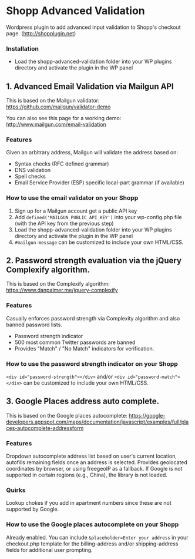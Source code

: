# Shopp Advanced Validation
Wordpress plugin to add advanced input validation to Shopp's checkout page. (http://shopplugin.net)

### Installation
* Load the shopp-advanced-validation folder into your WP plugins directory and activate the plugin in the WP panel

## 1. Advanced Email Validation via Mailgun API

This is based on the Mailgun validator:
https://github.com/mailgun/validator-demo

You can also see this page for a working demo:
http://www.mailgun.com/email-validation

### Features
Given an arbitrary address, Mailgun will validate the address based on:

* Syntax checks (RFC defined grammar)
* DNS validation
* Spell checks
* Email Service Provider (ESP) specific local-part grammar (if available)

### How to use the email validator on your Shopp

1. Sign up for a Mailgun account get a public API key
2. Add ```defined('MAILGUN_PUBLIC_API_KEY')``` into your wp-config.php file (with the API key from the previous step)
3. Load the shopp-advanced-validation folder into your WP plugins directory and activate the plugin in the WP panel
4. ```#mailgun-message``` can be customized to include your own HTML/CSS.


## 2. Password strength evaluation via the jQuery Complexify algorithm.

This is based on the Complexify algorithm:
https://www.danpalmer.me/jquery-complexify

### Features
Casually enforces password strength via Complexity algorithm and also banned password lists.

* Password strength indicator
* 500 most common Twitter passwords are banned
* Provides "Match" / "No Match" indicators for verification.

### How to use the password strength indicator on your Shopp

```<div id="password-strength"></div>``` and/or ```<div id="password-match"></div>``` can be customized to include your own HTML/CSS.

## 3. Google Places address auto complete.

This is based on the Google places autocomplete:
https://google-developers.appspot.com/maps/documentation/javascript/examples/full/places-autocomplete-addressform

### Features
Dropdown autocomplete address list based on user's current location, autofills remaining fields once an address is selected. Provides geolocated coordinates by browser, or using freegeoIP as a fallback. If Google is not supported in certain regions (e.g., China), the library is not loaded.

### Quirks
Lookup chokes if you add in apartment numbers since these are not supported by Google.

### How to use the Google places autocomplete on your Shopp

Already enabled. You can include ```&placeholder=Enter your address``` in your checkout.php template for the billing-address and/or shipping-address fields for additional user prompting.
